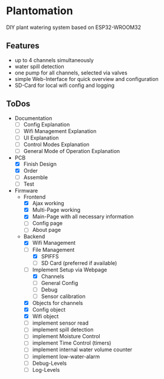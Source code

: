 # Plantomation

DIY plant watering system based on ESP32-WROOM32

## Features

- up to 4 channels simultaneously
- water spill detection
- one pump for all channels, selected via valves
- simple Web-Interface for quick overview and configuration
- SD-Card for local wifi config and logging

## ToDos

- Documentation
  - [ ] Config Explanation
  - [ ] Wifi Management Explanation
  - [ ] UI Explanation
  - [ ] Control Modes Explanation
  - [ ] General Mode of Operation Explanation
- PCB
  - [x] Finish Design
  - [x] Order
  - [ ] Assemble
  - [ ] Test
- Firmware
  - Frontend
    - [x] Ajax working
    - [x] Multi-Page working
    - [x] Main-Page with all necessary information
    - [ ] Config page
    - [ ] About page
  - Backend
    - [x] Wifi Management
    - [ ] File Management
      - [x] SPIFFS
      - [ ] SD Card (preferred if available)
    - [ ] Implement Setup via Webpage
      - [x] Channels
      - [ ] General Config
      - [ ] Debug
      - [ ] Sensor calibration
    - [x] Objects for channels
    - [x] Config object
    - [x] Wifi object
    - [ ] implement sensor read
    - [ ] implement spill detection
    - [ ] implement Moisture Control
    - [ ] implement Time Control (timers)
    - [ ] implement internal water volume counter
    - [ ] implement low-water-alarm
    - [ ] Debug-Levels
    - [ ] Log-Levels
